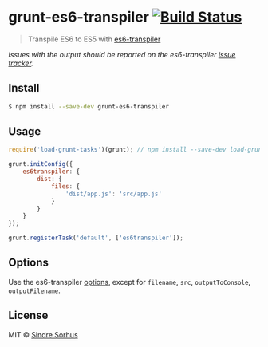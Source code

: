 # grunt-es6-transpiler [![Build Status](https://travis-ci.org/sindresorhus/grunt-es6-transpiler.svg?branch=master)](https://travis-ci.org/sindresorhus/grunt-es6-transpiler)

> Transpile ES6 to ES5 with [es6-transpiler](https://github.com/termi/es6-transpiler)

*Issues with the output should be reported on the es6-transpiler [issue tracker](https://github.com/termi/es6-transpiler/issues).*


## Install

```sh
$ npm install --save-dev grunt-es6-transpiler
```


## Usage

```js
require('load-grunt-tasks')(grunt); // npm install --save-dev load-grunt-tasks

grunt.initConfig({
	es6transpiler: {
		dist: {
			files: {
				'dist/app.js': 'src/app.js'
			}
		}
	}
});

grunt.registerTask('default', ['es6transpiler']);
```


## Options

Use the es6-transpiler [options](https://github.com/termi/es6-transpiler#options), except for `filename`, `src`, `outputToConsole`, `outputFilename`.


## License

MIT © [Sindre Sorhus](http://sindresorhus.com)
